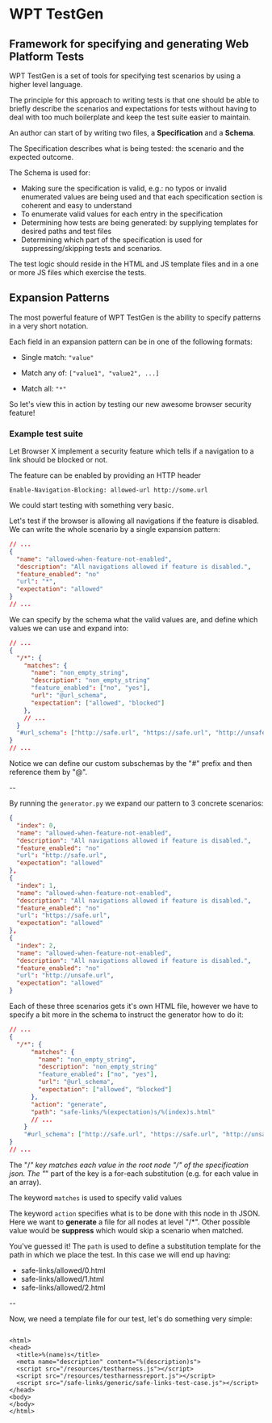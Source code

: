 # WPT TestGen

## Framework for specifying and generating Web Platform Tests

WPT TestGen is a set of tools for specifying test scenarios by using a higher
level language.

The principle for this approach to writing tests is that one should be able to
briefly describe the scenarios and expectations for tests without having to deal
with too much boilerplate and keep the test suite easier to maintain.

An author can start of by writing two files, a **Specification** and  a
**Schema**.

The Specification describes what is being tested: the scenario
and the expected outcome.

The Schema is used for:

* Making sure the specification is valid, e.g.: no typos or invalid enumerated
values are being used and that each specification section is coherent and easy
to understand
* To enumerate valid values for each entry in the specification
* Determining how tests are being generated: by supplying templates for desired
paths and test files
* Determining which part of the specification is used for suppressing/skipping
tests and scenarios.

The test logic should reside in the HTML and JS template files and in a one
or more JS files which exercise the tests.

## Expansion Patterns

The most powerful feature of WPT TestGen is the ability to specify patterns in
a very short notation.

Each field in an expansion pattern can be in one of the following formats:

* Single match: ```"value"```

* Match any of: ```["value1", "value2", ...]```

* Match all: ```"*"```


So let's view this in action by testing our new awesome browser security
feature!

### Example test suite

Let Browser X implement a security feature which tells if a navigation to a link
should be blocked or not.

The feature can be enabled by providing an HTTP header

```HTTP
Enable-Navigation-Blocking: allowed-url http://some.url
```

We could start testing with something very basic.

Let's test if the browser is allowing all navigations if the feature is
disabled. We can write the whole scenario by a single expansion pattern:

```json
// ...
{
  "name": "allowed-when-feature-not-enabled",
  "description": "All navigations allowed if feature is disabled.",
  "feature_enabled": "no"
  "url": "*",
  "expectation": "allowed"
}
// ...

```

We can specify by the schema what the valid values are,
and define which values we can use and expand into:

```json
// ...
{
  "/*": {
    "matches": {
      "name": "non_empty_string",
      "description": "non_empty_string"
      "feature_enabled": ["no", "yes"],
      "url": "@url_schema",
      "expectation": ["allowed", "blocked"]
    },
    // ...
  }
  "#url_schema": ["http://safe.url", "https://safe.url", "http://unsafe.url"]
}
// ...
```

Notice we can define our custom subschemas by the "#" prefix and then reference
them by "@".

--

By running the ```generator.py``` we expand our pattern to 3 concrete
scenarios:

```json
{
  "index": 0,
  "name": "allowed-when-feature-not-enabled",
  "description": "All navigations allowed if feature is disabled.",
  "feature_enabled": "no"
  "url": "http://safe.url",
  "expectation": "allowed"
},
{
  "index": 1,
  "name": "allowed-when-feature-not-enabled",
  "description": "All navigations allowed if feature is disabled.",
  "feature_enabled": "no"
  "url": "https://safe.url",
  "expectation": "allowed"
},
{
  "index": 2,
  "name": "allowed-when-feature-not-enabled",
  "description": "All navigations allowed if feature is disabled.",
  "feature_enabled": "no"
  "url": "http://unsafe.url",
  "expectation": "allowed"
}

```

Each of these three scenarios gets it's own HTML file, however we have to
specify a bit more in the schema to instruct the generator how to do it:

```json
// ...
{
  "/*": {
      "matches": {
        "name": "non_empty_string",
        "description": "non_empty_string"
        "feature_enabled": ["no", "yes"],
        "url": "@url_schema",
        "expectation": ["allowed", "blocked"]
      },
      "action": "generate",
      "path": "safe-links/%(expectation)s/%(index)s.html"
      // ...
    }
    "#url_schema": ["http://safe.url", "https://safe.url", "http://unsafe.url"]
}
// ...
```

The "/*" key matches each value in the root node "/" of the specification json.
The "*" part of the key is a for-each substitution (e.g. for each value in an
array).

The keyword ```matches``` is used to specify valid values

The keyword ```action``` specifies what is to be done with this node in th JSON.
Here we want to **generate** a file for all nodes at level "/*". Other possible
value would be **suppress** which would skip a scenario when matched.

You've guessed it! The ```path``` is used to define a substitution template
for the path in which we place the test. In this case we will end up having:

* safe-links/allowed/0.html
* safe-links/allowed/1.html
* safe-links/allowed/2.html

--

Now, we need a template file for our test, let's do something very simple:

```

<html>
<head>
  <title>%(name)s</title>
  <meta name="description" content="%(description)s">
  <script src="/resources/testharness.js"></script>
  <script src="/resources/testharnessreport.js"></script>
  <script src="/safe-links/generic/safe-links-test-case.js"></script>
</head>
<body>
</body>
</html>
